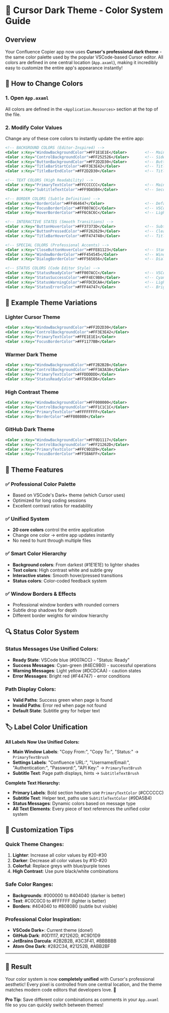 # 🎨 Cursor Dark Theme - Color System Guide

## Overview
Your Confluence Copier app now uses **Cursor's professional dark theme** - the same color palette used by the popular VSCode-based Cursor editor. All colors are defined in one central location (`App.axaml`), making it incredibly easy to customize the entire app's appearance instantly!

## 🔧 How to Change Colors

### 1. Open `App.axaml` 
All colors are defined in the `<Application.Resources>` section at the top of the file.

### 2. Modify Color Values
Change any of these core colors to instantly update the entire app:

```xml
<!-- BACKGROUND COLORS (Editor-Inspired) -->
<Color x:Key="WindowBackgroundColor">#FF1E1E1E</Color>        <!-- Main editor background (VSCode primary) -->
<Color x:Key="ControlBackgroundColor">#FF252526</Color>       <!-- Sidebar/panel background (VSCode secondary) -->
<Color x:Key="ButtonBackgroundColor">#FF2D2D30</Color>        <!-- Button default state (darker grey) -->
<Color x:Key="TitleBarStartColor">#FF3E3E42</Color>           <!-- Title bar gradient start (professional grey) -->
<Color x:Key="TitleBarEndColor">#FF2D2D30</Color>             <!-- Title bar gradient end (seamless blend) -->

<!-- TEXT COLORS (High Readability) -->
<Color x:Key="PrimaryTextColor">#FFCCCCCC</Color>             <!-- Main text (optimal contrast on dark) -->
<Color x:Key="SubtitleTextColor">#FF9DA5B4</Color>            <!-- Secondary text (subtle blue-grey) -->

<!-- BORDER COLORS (Subtle Definition) -->
<Color x:Key="BorderColor">#FF464647</Color>                  <!-- Default control borders (subtle separation) -->
<Color x:Key="FocusBorderColor">#FF007ACC</Color>             <!-- VSCode's signature blue accent -->
<Color x:Key="HoverBorderColor">#FF6C6C6C</Color>             <!-- Lighter borders on hover -->

<!-- INTERACTIVE STATES (Smooth Transitions) -->
<Color x:Key="ButtonHoverColor">#FF37373D</Color>             <!-- Subtle button hover (barely noticeable) -->
<Color x:Key="ButtonPressedColor">#FF262629</Color>           <!-- Clear button pressed feedback -->
<Color x:Key="TitleBarHoverColor">#FF474748</Color>           <!-- Title bar button hover -->

<!-- SPECIAL COLORS (Professional Accents) -->
<Color x:Key="CloseButtonHoverColor">#FFE81123</Color>        <!-- Standard close button red -->
<Color x:Key="WindowBorderColor">#FF454545</Color>            <!-- Window border (minimal but visible) -->
<Color x:Key="DialogBorderColor">#FF565656</Color>            <!-- Dialog border (slightly more prominent) -->

<!-- STATUS COLORS (Code Editor Style) -->
<Color x:Key="StatusReadyColor">#FF007ACC</Color>             <!-- VSCode's signature blue -->
<Color x:Key="StatusSuccessColor">#FF4EC9B0</Color>           <!-- Cyan-green (success/string color) -->
<Color x:Key="StatusWarningColor">#FFDCDCAA</Color>           <!-- Light yellow (warning/keyword color) -->
<Color x:Key="StatusErrorColor">#FFF44747</Color>             <!-- Bright red (error/invalid color) -->
```

## 🎯 Example Theme Variations

### Lighter Cursor Theme
```xml
<Color x:Key="WindowBackgroundColor">#FF2D2D30</Color>
<Color x:Key="ControlBackgroundColor">#FF3E3E42</Color>
<Color x:Key="PrimaryTextColor">#FFE1E1E1</Color>
<Color x:Key="FocusBorderColor">#FF1177BB</Color>
```

### Warmer Dark Theme
```xml
<Color x:Key="WindowBackgroundColor">#FF2B2B2B</Color>
<Color x:Key="ControlBackgroundColor">#FF3A3A3A</Color>
<Color x:Key="PrimaryTextColor">#FFDDDDDD</Color>
<Color x:Key="StatusReadyColor">#FF569CD6</Color>
```

### High Contrast Theme
```xml
<Color x:Key="WindowBackgroundColor">#FF000000</Color>
<Color x:Key="ControlBackgroundColor">#FF1C1C1C</Color>
<Color x:Key="PrimaryTextColor">#FFFFFFFF</Color>
<Color x:Key="BorderColor">#FF808080</Color>
```

### GitHub Dark Theme
```xml
<Color x:Key="WindowBackgroundColor">#FF0D1117</Color>
<Color x:Key="ControlBackgroundColor">#FF21262D</Color>
<Color x:Key="PrimaryTextColor">#FFC9D1D9</Color>
<Color x:Key="FocusBorderColor">#FF58A6FF</Color>
```

## 🌟 Theme Features

### ✅ **Professional Color Palette**
- Based on VSCode's Dark+ theme (which Cursor uses)
- Optimized for long coding sessions
- Excellent contrast ratios for readability

### ✅ **Unified System**
- **20 core colors** control the entire application
- Change one color → entire app updates instantly
- No need to hunt through multiple files

### ✅ **Smart Color Hierarchy**
- **Background colors**: From darkest (#1E1E1E) to lighter shades
- **Text colors**: High contrast white and subtle grey
- **Interactive states**: Smooth hover/pressed transitions
- **Status colors**: Color-coded feedback system

### ✅ **Window Borders & Effects**
- Professional window borders with rounded corners
- Subtle drop shadows for depth
- Different border weights for window hierarchy

## 🔍 Status Color System

### **Status Messages Use Unified Colors:**
- **Ready State**: VSCode blue (#007ACC) - "Status: Ready"
- **Success Messages**: Cyan-green (#4EC9B0) - successful operations
- **Warning Messages**: Light yellow (#DCDCAA) - caution states  
- **Error Messages**: Bright red (#F44747) - error conditions

### **Path Display Colors:**
- **Valid Paths**: Success green when page is found
- **Invalid Paths**: Error red when page not found
- **Default State**: Subtitle grey for helper text

## 🏷️ Label Color Unification

**All Labels Now Use Unified Colors:**
- **Main Window Labels**: "Copy From:", "Copy To:", "Status:" → `PrimaryTextBrush`
- **Settings Labels**: "Confluence URL:", "Username/Email:", "Authentication:", "Password:", "API Key:" → `PrimaryTextBrush`
- **Subtitle Text**: Page path displays, hints → `SubtitleTextBrush`

**Complete Text Hierarchy:**
- **Primary Labels**: Bold section headers use `PrimaryTextColor` (#CCCCCC)
- **Subtitle Text**: Helper text, paths use `SubtitleTextColor` (#9DA5B4)
- **Status Messages**: Dynamic colors based on message type
- **All Text Elements**: Every piece of text references the unified color system

## 🎨 Customization Tips

### **Quick Theme Changes:**
1. **Lighter**: Increase all color values by #20-#30
2. **Darker**: Decrease all color values by #10-#20  
3. **Colorful**: Replace greys with blue/purple tones
4. **High Contrast**: Use pure black/white combinations

### **Safe Color Ranges:**
- **Backgrounds**: #000000 to #404040 (darker is better)
- **Text**: #C0C0C0 to #FFFFFF (lighter is better)
- **Borders**: #404040 to #808080 (subtle but visible)

### **Professional Color Inspiration:**
- **VSCode Dark+**: Current theme (done!)
- **GitHub Dark**: #0D1117, #21262D, #C9D1D9
- **JetBrains Darcula**: #2B2B2B, #3C3F41, #BBBBBB
- **Atom One Dark**: #282C34, #21252B, #ABB2BF

---

## 🚀 Result

Your color system is now **completely unified** with Cursor's professional aesthetic! Every pixel is controlled from one central location, and the theme matches modern code editors that developers love. 🎉

**Pro Tip**: Save different color combinations as comments in your `App.axaml` file so you can quickly switch between themes!